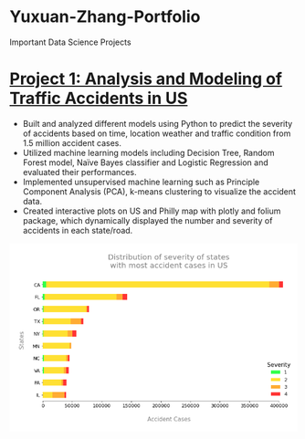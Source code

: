 # Yuxuan-Zhang-Portfolio
Important Data Science Projects

# [Project 1: Analysis and Modeling of Traffic Accidents in US](https://github.com/sundy1994/Project-US-accidents)
* Built and analyzed different models using Python to predict the severity of accidents based on time, location weather and traffic condition from 1.5 million accident cases.
* Utilized machine learning models including Decision Tree, Random Forest model, Naïve Bayes classifier and Logistic Regression and evaluated their performances.
* Implemented unsupervised machine learning such as Principle Component Analysis (PCA), k-means clustering to visualize the accident data.
* Created interactive plots on US and Philly map with plotly and folium package, which dynamically displayed the number and severity of accidents in each state/road.

![](https://github.com/sundy1994/Project-US-accidents/blob/main/images/2.%20most%20states.png)
